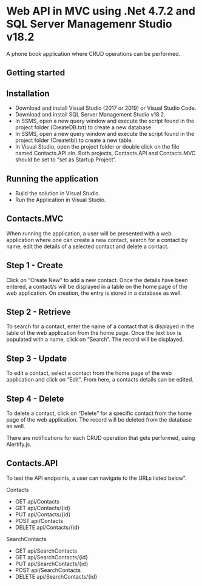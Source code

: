 # Web API in MVC using .Net 4.7.2 and SQL Server Managemenr Studio v18.2
A phone book application where CRUD operations can be performed.

## Getting started
## Installation
* Download and install Visual Studio (2017 or 2019) or Visual Studio Code.
* Download and install SQL Server Management Studio v18.2.
* In SSMS, open a new query window and execute the script found in the project folder (CreateDB.txt) to create a new database.
* In SSMS, open a new query window and execute the script found in the project folder (Createtbl) to create a new table.
* In Visual Studio, open the project folder or double click on the file named Contacts.API.sln. Both projects, Contacts.API and Contacts.MVC should be set to “set as Startup Project”.

## Running the application
* Build the solution in Visual Studio.
* Run the Application in Visual Studio.

## Contacts.MVC
When running the application, a user will be presented with a web application where one can create a new contact, search for a contact by name, edit the details of a selected contact and delete a contact.

## Step 1 - Create
Click on “Create New” to add a new contact. Once the details have been entered, a contact/s will be displayed in a table on the home page of the web application. On creation, the entry is stored in a database as well.

## Step 2 - Retrieve
To search for a contact, enter the name of a contact that is displayed in the table of the web application from the home page. Once the text box is populated with a name, click on “Search”. The record will be displayed.

## Step 3 - Update
To edit a contact, select a contact from the home page of the web application and click on “Edit”. From here, a contacts details can be edited.

## Step 4 - Delete
To delete a contact, click on “Delete” for a specific contact from the home page of the web application. The record will be deleted from the database as well.

There are notifications for each CRUD operation that gets performed, using Alertify.js.

## Contacts.API
To test the API endpoints, a user can navigate to the URLs listed below”. 

Contacts
* GET api/Contacts	
* GET api/Contacts/{id}	
* PUT api/Contacts/{id}	
* POST api/Contacts	
* DELETE api/Contacts/{id}

SearchContacts
* GET api/SearchContacts	
* GET api/SearchContacts/{id}	
* PUT api/SearchContacts/{id}	
* POST api/SearchContacts	
* DELETE api/SearchContacts/{id}
